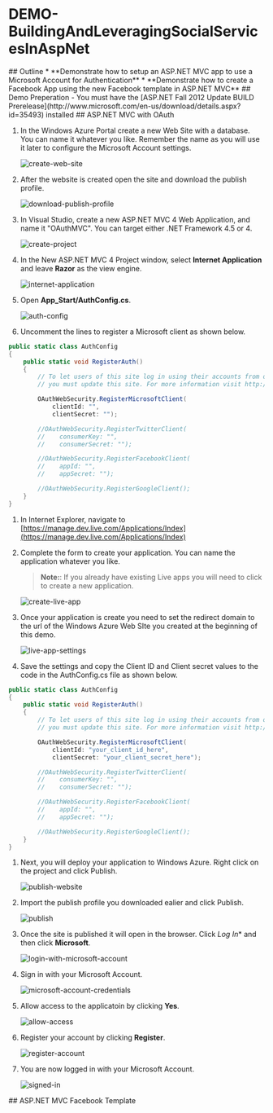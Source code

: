 ﻿DEMO-BuildingAndLeveragingSocialServicesInAspNet
================================================

<a name="outline" />
## Outline
* **Demonstrate how to setup an ASP.NET MVC app to use a Microsoft Account for Authentication**
* **Demonstrate how to create a Facebook App using the new Facebook template in ASP.NET MVC**

<a name="demo-preparation" />
## Demo Preperation
- You must have the [ASP.NET Fall 2012 Update BUILD Prerelease](http://www.microsoft.com/en-us/download/details.aspx?id=35493) installed

<a name="demo1-oauth" />
## ASP.NET MVC with OAuth

1. In the Windows Azure Portal create a new Web Site with a database. You can name it whatever you like. Remember the name as you will use it later to configure the Microsoft Account settings.

	![create-web-site](images/create-web-site.png?raw=true)

1. After the website is created open the site and download the publish profile.

	![download-publish-profile](images/download-publish-profile.png?raw=true)

1. In Visual Studio, create a new ASP.NET MVC 4 Web Application, and name it "OAuthMVC". You can target either .NET Framework 4.5 or 4.

	![create-project](images/create-project.png?raw=true)

1. In the New ASP.NET MVC 4 Project window, select **Internet Application** and leave **Razor** as the view engine.

	![internet-application](images/internet-application.png?raw=true)

1. Open **App_Start/AuthConfig.cs**.

	![auth-config](images/auth-config.png?raw=true)

1. Uncomment the lines to register a Microsoft client as shown below.

<!-- mark:8-10 -->
````C#
public static class AuthConfig
{
    public static void RegisterAuth()
    {
        // To let users of this site log in using their accounts from other sites such as Microsoft, Facebook, and Twitter,
        // you must update this site. For more information visit http://go.microsoft.com/fwlink/?LinkID=252166

        OAuthWebSecurity.RegisterMicrosoftClient(
            clientId: "",
            clientSecret: "");

        //OAuthWebSecurity.RegisterTwitterClient(
        //    consumerKey: "",
        //    consumerSecret: "");

        //OAuthWebSecurity.RegisterFacebookClient(
        //    appId: "",
        //    appSecret: "");

        //OAuthWebSecurity.RegisterGoogleClient();
    }
}
````

1. In Internet Explorer, navigate to [https://manage.dev.live.com/Applications/Index](https://manage.dev.live.com/Applications/Index)

1. Complete the form to create your application. You can name the application whatever you like. 

	> **Note:**: If you already have existing Live apps you will need to click to create a new application.

	![create-live-app](images/create-live-app.png?raw=true)

1. Once your application is create you need to set the redirect domain to the url of the Windows Azure Web SIte you created at the beginning of this demo.

	![live-app-settings](images/live-app-settings.png?raw=true)

1. Save the settings and copy the Client ID and Client secret values to the code in the AuthConfig.cs file as shown below.

<!-- mark:9-10 -->
````C#
public static class AuthConfig
{
    public static void RegisterAuth()
    {
        // To let users of this site log in using their accounts from other sites such as Microsoft, Facebook, and Twitter,
        // you must update this site. For more information visit http://go.microsoft.com/fwlink/?LinkID=252166

        OAuthWebSecurity.RegisterMicrosoftClient(
            clientId: "your_client_id_here",
            clientSecret: "your_client_secret_here");

        //OAuthWebSecurity.RegisterTwitterClient(
        //    consumerKey: "",
        //    consumerSecret: "");

        //OAuthWebSecurity.RegisterFacebookClient(
        //    appId: "",
        //    appSecret: "");

        //OAuthWebSecurity.RegisterGoogleClient();
    }
}
````

1. Next, you will deploy your application to Windows Azure. Right click on the project and click Publish.

	![publish-website](images/publish-website.png?raw=true)

1. Import the publish profile you downloaded ealier and click Publish.

	![publish](images/publish.png?raw=true)

1. Once the site is published it will open in the browser. Click *Log In** and then click **Microsoft**.

	![login-with-microsoft-account](images/login-with-microsoft-account.png?raw=true)

1. Sign in with your Microsoft Account.

	![microsoft-account-credentials](images/microsoft-account-credentials.png?raw=true)

1. Allow access to the applicatoin by clicking **Yes**.

	![allow-access](images/allow-access.png?raw=true)

1. Register your account by clicking **Register**.

	![register-account](images/register-account.png?raw=true)

1. You are now logged in with your Microsoft Account.

	![signed-in](images/signed-in.png?raw=true)

<a name="demo2-facebook" />
## ASP.NET MVC Facebook Template

